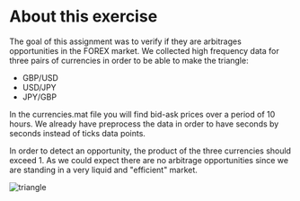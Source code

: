 # About this exercise
The goal of this assignment was to verify if they are arbitrages opportunities in the FOREX market.
We collected high frequency data for three pairs of currencies in order to be able to make the triangle:
- GBP/USD
- USD/JPY
- JPY/GBP

In the currencies.mat file you will find bid-ask prices over a period of 10 hours. We already have preprocess the data in order to have seconds by seconds instead of ticks data points.

In order to detect an opportunity, the product of the three currencies should exceed 1.
As we could expect there are no arbitrage opportunities since we are standing in a very liquid and "efficient" market.

![triangle](https://user-images.githubusercontent.com/36447056/36248592-571c82bc-1238-11e8-83e8-56e0b116b740.jpg)
